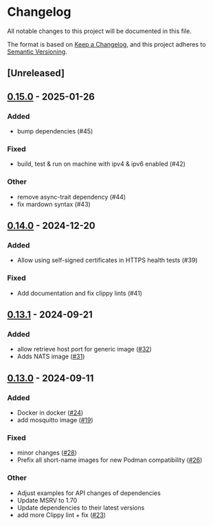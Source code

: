 # Changelog

All notable changes to this project will be documented in this file.

The format is based on [Keep a Changelog](https://keepachangelog.com/en/1.0.0/),
and this project adheres to [Semantic Versioning](https://semver.org/spec/v2.0.0.html).

## [Unreleased]

## [0.15.0](https://github.com/wefoxplatform/rustainers/compare/v0.14.0...v0.15.0) - 2025-01-26

### Added

- bump dependencies (#45)

### Fixed

- build, test & run on machine with ipv4 & ipv6 enabled (#42)

### Other

- remove async-trait dependency (#44)
- fix mardown syntax (#43)

## [0.14.0](https://github.com/wefoxplatform/rustainers/compare/v0.13.1...v0.14.0) - 2024-12-20

### Added

- Allow using self-signed certificates in HTTPS health tests (#39)

### Fixed

- Add documentation and fix clippy lints (#41)

## [0.13.1](https://github.com/wefoxplatform/rustainers/compare/v0.13.0...v0.13.1) - 2024-09-21

### Added

- allow retrieve host port for generic image ([#32](https://github.com/wefoxplatform/rustainers/pull/32))
- Adds NATS image ([#31](https://github.com/wefoxplatform/rustainers/pull/31))

## [0.13.0](https://github-ilaborie/wefoxplatform/rustainers/compare/v0.12.0...v0.13.0) - 2024-09-11

### Added

- Docker in docker ([#24](https://github-ilaborie/wefoxplatform/rustainers/pull/24))
- add mosquitto image ([#19](https://github-ilaborie/wefoxplatform/rustainers/pull/19))

### Fixed

- minor changes ([#28](https://github-ilaborie/wefoxplatform/rustainers/pull/28))
- Prefix all short-name images for new Podman compatibility ([#26](https://github-ilaborie/wefoxplatform/rustainers/pull/26))

### Other

- Adjust examples for API changes of dependencies
- Update MSRV to 1.70
- Update dependencies to their latest versions
- add more Clippy lint + fix ([#23](https://github-ilaborie/wefoxplatform/rustainers/pull/23))

